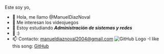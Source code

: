 Este soy yo,
* 👋 Hola, me llamo @ManuelDiazNoval
* 👀 Me interesan los videojuegos
* 🌱 Estoy estudiando **_Administración de sistemas y redes_**
* 💞️ :)
* 📫 Contacto: manueldiaznoval2004@gmail.com
![GitHub Logo](https://yt3.ggpht.com/ytc/AMLnZu_LhbRflmT2YexRSpfPwOuNbGBJPa4kO-cGqP2EIsQ=s900-c-k-c0x00ffffff-no-rj)
-I like this song:
[GitHub](https://www.youtube.com/watch?v=E7ry2WxH3Z0)
<!---
ManuelDiazNoval/ManuelDiazNoval is a ✨ special ✨ repository because its `README.md` (this file) appears on your GitHub profile.
You can click the Preview link to take a look at your changes.
--->
